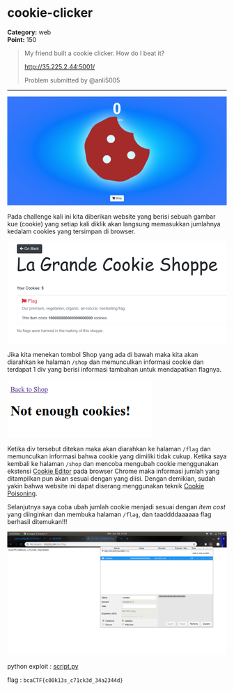 # cookie-clicker
**Category:** web <br>
**Point:** 150

> My friend built a cookie clicker. How do I beat it?
> 
> http://35.225.2.44:5001/
> 
> Problem submitted by @anli5005

---

![](./ss01.png)

Pada challenge kali ini kita diberikan website yang berisi sebuah gambar kue (cookie) yang setiap kali diklik akan langsung memasukkan jumlahnya kedalam cookies yang tersimpan di browser.

![](./ss02.png)

Jika kita menekan tombol Shop yang ada di bawah maka kita akan diarahkan ke halaman `/shop` dan memunculkan informasi cookie dan terdapat 1 div yang berisi informasi tambahan untuk mendapatkan flagnya.

![](./ss03.png)

Ketika div tersebut ditekan maka akan diarahkan ke halaman `/flag` dan memunculkan informasi bahwa cookie yang dimiliki tidak cukup. Ketika saya kembali ke halaman `/shop` dan mencoba mengubah cookie menggunakan ekstensi [Cookie Editor](https://chrome.google.com/webstore/detail/cookie-editor/hdhngoamekjhmnpenphenpaiindoinpo) pada browser Chrome maka informasi jumlah yang ditampilkan pun akan sesuai dengan yang diisi. Dengan demikian, sudah yakin bahwa website ini dapat diserang menggunakan teknik [Cookie Poisoning](https://searchsecurity.techtarget.com/definition/cookie-poisoning).

Selanjutnya saya coba ubah jumlah cookie menjadi sesuai dengan _item cost_ yang diinginkan dan membuka halaman `/flag`, dan taaddddaaaaaa flag berhasil ditemukan!!!

![](./ss04.png)

python exploit : [script.py](./script.py)

flag : `bcaCTF{c00k13s_c71ck3d_34a2344d}`